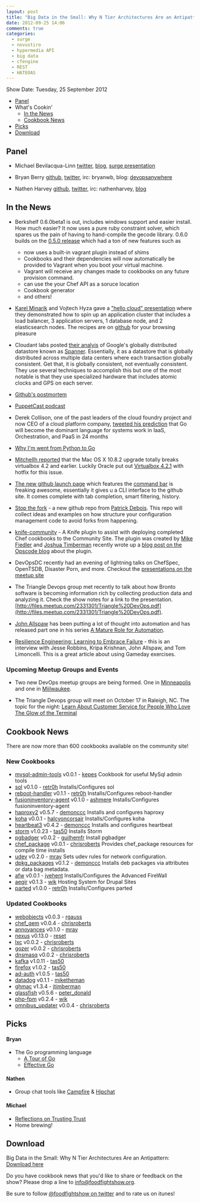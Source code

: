 ```yaml
---
layout: post
title: "Big Data in the Small: Why N Tier Architectures Are an Antipattern"
date: 2012-09-25 14:06
comments: true
categories: 
  - surge
  - novustiro
  - hypermedia API
  - big data
  - cfengine
  - REST
  - HATEOAS
---
```

Show Date:  Tuesday, 25 September 2012

* [Panel](http://foodfightshow.org/2012/09/big-data-in-the-small-why-n-tier-architectures-are-an-antipattern.html#panel)
* What's Cookin'
  * [In the News](http://foodfightshow.org/2012/09/big-data-in-the-small-why-n-tier-architectures-are-an-antipattern.html#news)
  * [Cookbook News](http://foodfightshow.org/2012/09/big-data-in-the-small-why-n-tier-architectures-are-an-antipattern.html#cookbooks)
* [Picks](http://foodfightshow.org/2012/09/big-data-in-the-small-why-n-tier-architectures-are-an-antipattern.html#picks)
* [Download](http://traffic.libsyn.com/foodfight/Food-Fight-Show-28-BigData.mp3)

Panel<a name="panel"></a>
-----

* Michael Bevilacqua-Linn [twitter](http://twitter.com/novustiro), [blog](http://mblinn.com/), [surge presentation](http://omniti.com/surge/2012/sessions/big-data-in-the-small-why-n-tier-architectures-are-an-antipattern)

* Bryan Berry [github](http://github.com/bryanwb), [twitter](http://twitter.com/bryanwb), irc: bryanwb, blog: [devopsanywhere](http://devopsanywhere.blogspot.com)
* Nathen Harvey [github](http://github.com/nathenharvey), [twitter](http://twitter.com/nathenharvey), irc: nathenharvey, [blog](http://nathenharvey.com)

In the News<a name="news"></a>
-----------

* Berkshelf 0.6.0beta1 is out, includes windows support and easier
  install. How much easier? It now uses a pure ruby constraint
  solver, which spares us the pain of having to hand-compile the
  gecode library. 0.6.0 builds on the [0.5.0 release](http://lists.opscode.com/sympa/arc/chef/2012-09/msg00258.html) which had a ton of
  new features such as
  * now uses a built-in vagrant plugin instead of shims
  * Cookbooks and their dependencies will now automatically be provided to Vagrant when you boot your virtual machine.
  * Vagrant will receive any changes made to cookbooks on any future
    provision command.
  * can use the your Chef API as a soruce location
  * Cookbook generator
  * and others!

* [Karel Minarik](http://www.karmi.cz) and Vojtech Hyza gave a
["hello cloud" presentation](http://www.slideshare.net/karmi/shells-kitchen-infrastructure-as-code-webexpo-2012)
where they demonstrated how to spin up an application cluster that
includes a load balancer, 3 application servers, 1 database node, and
2 elasticsearch nodes. The recipes are on
[github](https://github.com/karmi/chef-hello-cloud/) for your browsing pleasure

* Cloudant labs posted
  [their analyis](https://cloudant.com/blog/cloudant-labs-on-google-spanner/)
  of Google's globally distributed datastore known as
  [Spanner](https://cloudant.com/blog/cloudant-labs-on-google-spanner/).
  Essentially, it as a datastore that is globally distributed across
  multiple data centers where each transaction globally consistent. Get that, it is
  globally consistent, not eventually consistent. They use several
  techniques to accomplish this but one of the most notable is that
  they use specialized hardware that includes atomic clocks and GPS on
  each server.

* [Github's postmortem](https://github.com/blog/1261-github-availability-this-week)

* [PuppetCast podcast](http://puppetlabs.com/resources/podcasts/)

* Derek Collison, one of the past leaders of the cloud foundry project
and now CEO of a cloud platform company,
[tweeted his prediction](https://twitter.com/derekcollison/status/245522124666716160)
that Go will become the dominant
language for systems work in IaaS, Orchestration, and PaaS in 24 months

* [Why I'm went from Python to Go](http://jordanorelli.tumblr.com/post/31533769172/why-i-went-from-python-to-go-and-not-node-js)
* [Mitchellh reported](https://twitter.com/mitchellh/status/248515077777522690)
that the Mac OS X 10.8.2 upgrade totally breaks virtualbox 4.2 and
earlier. Luckily Oracle put out
[Virtualbox 4.2.1](https://www.virtualbox.org/wiki/Downloads) with
hotfix for this issue.

* [The new github launch page](https://github.com/blog/1267-github-launch-page)
  which features the
  [command bar](https://github.com/blog/1264-introducing-the-command-bar)
  is freaking awesome, essentially it gives u a CLI interface to the
  github site. It comes complete with tab completion, smart filtering,
  history.


* [Stop the fork](https://github.com/jedi4ever/stop-the-fork) - a new github repo from [Patrick Debois](https://github.com/jedi4ever).  This repo will collect ideas and examples on how structure your configuration management code to avoid forks from happening.

* [knife-community](https://github.com/miketheman/knife-community) - A Knife plugin to assist with deploying completed Chef cookbooks to the Community Site.  The plugin was created by [Mike Fiedler](https://github.com/miketheman) and [Joshua Timberman](http://github.com/jtimberman) recently wrote up a [blog post on the Opscode blog](http://www.opscode.com/blog/2012/09/17/community-authored-plugin-knife-community-release/) about the plugin.

* DevOpsDC recently had an evening of lightning talks on ChefSpec, OpenTSDB, Disaster Porn, and more.  Checkout the [presentations on the meetup site](http://www.meetup.com/DevOpsDC/pages/September_2012_Recap/)

* The Triangle Devops group met recently to talk about how Bronto software is becoming information rich  by collecting production data and analyzing it.  Check the show notes for a link to the presentation.  [http://files.meetup.com/2331301/Triangle%20DevOps.pdf](http://files.meetup.com/2331301/Triangle%20DevOps.pdf).

* [John Allspaw](http://twitter.com/allspaw) has been putting a lot of thought into automation and has released part one in his series [A Mature Role for Automation](http://www.kitchensoap.com/2012/09/21/a-mature-role-for-automation-part-i/).

* [Resilience Engineering: Learning to Embrace Failure](http://queue.acm.org/detail.cfm?id=2371297) - this is an interview with Jesse Robbins, Kripa Krishnan, John Allspaw, and Tom Limoncelli.  This is a great article about using Gameday exercises.



### Upcoming Meetup Groups and Events

* Two new DevOps meetup groups are being formed.  One in [Minneapolis](http://www.meetup.com/DevOps-Minneapolis/) and one in [Miilwaukee](http://www.meetup.com/DevOps-Milwaukee/).

* The Triangle Devops group will meet on October 17 in Raleigh, NC.  The topic for the night:  [Learn About Customer Service for People Who Love The Glow of the Terminal](http://www.meetup.com/Triangle-DevOps/events/82806542/)

Cookbook News<a name="cookbooks"></a>
-------------
There are now more than 600 cookbooks available on the community site!

### New Cookbooks

* [mysql-admin-tools](http://community.opscode.com/cookbooks/mysql-admin-tools) v0.0.1 - [kepes](http://community.opscode.com/users/kepes)
Cookbook for useful MySql admin tools
* [sol](http://community.opscode.com/cookbooks/sol) v0.1.0 - [retr0h](http://community.opscode.com/users/retr0h)
Installs/Configures sol
* [reboot-handler](http://community.opscode.com/cookbooks/reboot-handler) v0.1.1 - [retr0h](http://community.opscode.com/users/retr0h)
Installs/Configures reboot-handler
* [fusioninventory-agent](http://community.opscode.com/cookbooks/fusioninventory-agent) v0.1.0 - [ashmere](http://community.opscode.com/users/ashmere)
Installs/Configures fusioninventory-agent
* [haproxy2](http://community.opscode.com/cookbooks/haproxy2) v0.5.7 - [demonccc](http://community.opscode.com/users/demonccc)
Installs and configures haproxy
* [koha](http://community.opscode.com/cookbooks/koha) v0.0.1 - [halcyoncorsair](http://community.opscode.com/users/halcyoncorsair)
Installs/Configures koha
* [heartbeat3](http://community.opscode.com/cookbooks/heartbeat3) v0.4.2 - [demonccc](http://community.opscode.com/users/demonccc)
Installs and configures heartbeat
* [storm](http://community.opscode.com/cookbooks/storm) v1.0.23 - [tas50](http://community.opscode.com/users/tas50)
Installs Storm
* [pgbadger](http://community.opscode.com/cookbooks/pgbadger) v0.0.2 - [guilhemfr](http://community.opscode.com/users/guilhemfr)
Install pgbadger
* [chef_package](http://community.opscode.com/cookbooks/chef_package) v0.0.1 - [chrisroberts](http://community.opscode.com/users/chrisroberts)
Provides chef_package resources for compile time installs
* [udev](http://community.opscode.com/cookbooks/udev) v0.2.0 - [mray](http://community.opscode.com/users/mray)
Sets udev rules for network configuration.
* [dpkg_packages](http://community.opscode.com/cookbooks/dpkg_packages) v0.1.2 - [demonccc](http://community.opscode.com/users/demonccc)
Installs deb packages via attributes or data bag metadata.
* [afw](http://community.opscode.com/cookbooks/afw) v0.0.1 - [jvehent](http://community.opscode.com/users/jvehent)
Installs/Configures the Advanced FireWall
* [aegir](http://community.opscode.com/cookbooks/aegir) v0.1.3 - [wik](http://community.opscode.com/users/wik)
Hosting System for Drupal Sites
* [parted](http://community.opscode.com/cookbooks/parted) v1.0.0 - [retr0h](http://community.opscode.com/users/retr0h)
Installs/Configures parted

### Updated Cookbooks
* [webobjects](http://community.opscode.com/cookbooks/webobjects) v0.0.3 - [rgauss](http://community.opscode.com/users/rgauss)
* [chef_gem](http://community.opscode.com/cookbooks/chef_gem) v0.0.4 - [chrisroberts](http://community.opscode.com/users/chrisroberts)
* [annoyances](http://community.opscode.com/cookbooks/annoyances) v0.1.0 - [mray](http://community.opscode.com/users/mray)
* [nexus](http://community.opscode.com/cookbooks/nexus) v0.13.0 - [reset](http://community.opscode.com/users/reset)
* [lxc](http://community.opscode.com/cookbooks/lxc) v0.0.2 - [chrisroberts](http://community.opscode.com/users/chrisroberts)
* [gozer](http://community.opscode.com/cookbooks/gozer) v0.0.2 - [chrisroberts](http://community.opscode.com/users/chrisroberts)
* [dnsmasq](http://community.opscode.com/cookbooks/dnsmasq) v0.0.2 - [chrisroberts](http://community.opscode.com/users/chrisroberts)
* [kafka](http://community.opscode.com/cookbooks/kafka) v1.0.11 - [tas50](http://community.opscode.com/users/tas50)
* [firefox](http://community.opscode.com/cookbooks/firefox) v1.0.2 - [tas50](http://community.opscode.com/users/tas50)
* [ad-auth](http://community.opscode.com/cookbooks/ad-auth) v1.0.5 - [tas50](http://community.opscode.com/users/tas50)
* [datadog](http://community.opscode.com/cookbooks/datadog) v0.1.1 - [miketheman](http://community.opscode.com/users/miketheman)
* [ghmac](http://community.opscode.com/cookbooks/ghmac) v1.3.4 - [jtimberman](http://community.opscode.com/users/jtimberman)
* [glassfish](http://community.opscode.com/cookbooks/glassfish) v0.5.6 - [peter_donald](http://community.opscode.com/users/peter_donald)
* [php-fpm](http://community.opscode.com/cookbooks/php-fpm) v0.2.4 - [wik](http://community.opscode.com/users/wik)
* [omnibus_updater](http://community.opscode.com/cookbooks/omnibus_updater) v0.0.4 - [chrisroberts](http://community.opscode.com/users/chrisroberts)

Picks<a name="picks"></a>
-----

#### Bryan

* The Go programming language
  * [A Tour of Go](http://tour.golang.org)
  * [Effective Go](http://golang.org/doc/effective_go.html)

#### Nathen

* Group chat tools like [Campfire](http://campfirenow.com/) & [Hipchat](https://opscode.hipchat.com/home)

#### Michael

* [Reflections on Trusting Trust](http://cm.bell-labs.com/who/ken/trust.html)
* Home brewing!

Download
--------

Big Data in the Small: Why N Tier Architectures Are an Antipattern:  [Download here](http://traffic.libsyn.com/foodfight/Food-Fight-Show-28-BigData.mp3)

Do you have cookbook news that you'd like to share or feedback on the show?  Please drop a line to [info@foodfightshow.org](mailto:info@foodfightshow.org).

Be sure to follow [@foodfightshow on twitter](http://twitter.com/foodfightshow) and to rate us on itunes!

